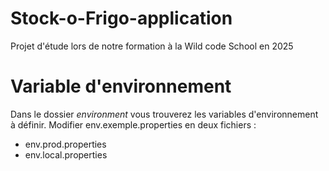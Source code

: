 # Stock-o-Frigo-application

Projet d'étude lors de notre formation à la Wild code School en 2025

# Variable d'environnement

Dans le dossier _environment_ vous trouverez les variables d'environnement à définir.
Modifier env.exemple.properties en deux fichiers :

-   env.prod.properties
-   env.local.properties
